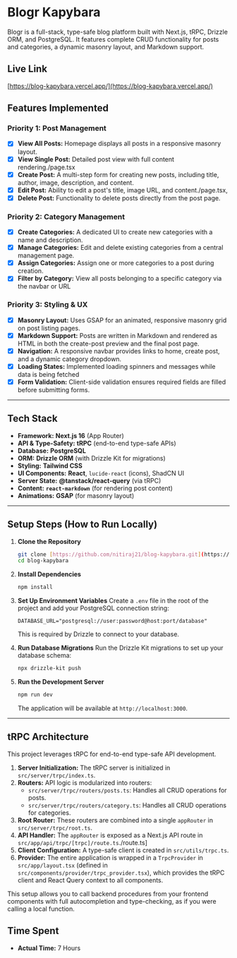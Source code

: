 # Blogr Kapybara

Blogr is a full-stack, type-safe blog platform built with Next.js, tRPC, Drizzle ORM, and PostgreSQL. It features complete CRUD functionality for posts and categories, a dynamic masonry layout, and Markdown support.


## Live Link 
[https://blog-kapybara.vercel.app/](https://blog-kapybara.vercel.app/)
    
## Features Implemented

### Priority 1: Post Management
* [x] **View All Posts:** Homepage displays all posts in a responsive masonry layout.
* [x] **View Single Post:** Detailed post view with full content rendering./page.tsx
* [x] **Create Post:** A multi-step form for creating new posts, including title, author, image, description, and content.
* [x] **Edit Post:** Ability to edit a post's title, image URL, and content./page.tsx,
* [x] **Delete Post:** Functionality to delete posts directly from the post page.

### Priority 2: Category Management
* [x] **Create Categories:** A dedicated UI to create new categories with a name and description.
* [x] **Manage Categories:** Edit and delete existing categories from a central management page.
* [x] **Assign Categories:** Assign one or more categories to a post during creation.
* [x] **Filter by Category:** View all posts belonging to a specific category via the navbar or URL

### Priority 3: Styling & UX
* [x] **Masonry Layout:** Uses GSAP for an animated, responsive masonry grid on post listing pages.
* [x] **Markdown Support:** Posts are written in Markdown and rendered as HTML in both the create-post preview and the final post page.
* [x] **Navigation:** A responsive navbar provides links to home, create post, and a dynamic category dropdown.
* [x] **Loading States:** Implemented loading spinners and messages while data is being fetched
* [x] **Form Validation:** Client-side validation ensures required fields are filled before submitting forms.

---

## Tech Stack

* **Framework:** **Next.js 16** (App Router)
* **API & Type-Safety:** **tRPC** (end-to-end type-safe APIs)
* **Database:** **PostgreSQL**
* **ORM:** **Drizzle ORM** (with Drizzle Kit for migrations)
* **Styling:** **Tailwind CSS**
* **UI Components:** **React**, `lucide-react` (icons), ShadCN UI
* **Server State:** **@tanstack/react-query** (via tRPC)
* **Content:** **`react-markdown`** (for rendering post content)
* **Animations:** **GSAP** (for masonry layout)

---

## Setup Steps (How to Run Locally)

1.  **Clone the Repository**
    ```bash
    git clone [https://github.com/nitiraj21/blog-kapybara.git](https://github.com/nitiraj21/blog-kapybara.git)
    cd blog-kapybara
    ```

2.  **Install Dependencies**
    ```bash
    npm install
    ```

3.  **Set Up Environment Variables**
    Create a `.env` file in the root of the project and add your PostgreSQL connection string:
    ```.env
    DATABASE_URL="postgresql://user:password@host:port/database"
    ```
    This is required by Drizzle to connect to your database.

4.  **Run Database Migrations**
    Run the Drizzle Kit migrations to set up your database schema:
    ```bash
    npx drizzle-kit push
    ```

5.  **Run the Development Server**
    ```bash
    npm run dev
    ```
    The application will be available at `http://localhost:3000`.

---

## tRPC Architecture

This project leverages tRPC for end-to-end type-safe API development.

1.  **Server Initialization:** The tRPC server is initialized in `src/server/trpc/index.ts`.
2.  **Routers:** API logic is modularized into routers:
    * `src/server/trpc/routers/posts.ts`: Handles all CRUD operations for posts.
    * `src/server/trpc/routers/category.ts`: Handles all CRUD operations for categories.
3.  **Root Router:** These routers are combined into a single `appRouter` in `src/server/trpc/root.ts`.
4.  **API Handler:** The `appRouter` is exposed as a Next.js API route in `src/app/api/trpc/[trpc]/route.ts`./route.ts]
5.  **Client Configuration:** A type-safe client is created in `src/utils/trpc.ts`.
6.  **Provider:** The entire application is wrapped in a `TrpcProvider` in `src/app/layout.tsx` (defined in `src/components/provider/trpc_provider.tsx`), which provides the tRPC client and React Query context to all components.

This setup allows you to call backend procedures from your frontend components with full autocompletion and type-checking, as if you were calling a local function.



## Time Spent
* **Actual Time:** 7 Hours
